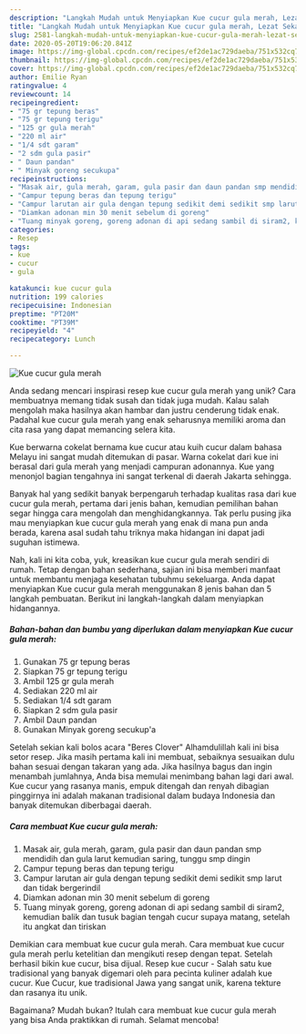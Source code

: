 ```yaml
---
description: "Langkah Mudah untuk Menyiapkan Kue cucur gula merah, Lezat Sekali"
title: "Langkah Mudah untuk Menyiapkan Kue cucur gula merah, Lezat Sekali"
slug: 2581-langkah-mudah-untuk-menyiapkan-kue-cucur-gula-merah-lezat-sekali
date: 2020-05-20T19:06:20.841Z
image: https://img-global.cpcdn.com/recipes/ef2de1ac729daeba/751x532cq70/kue-cucur-gula-merah-foto-resep-utama.jpg
thumbnail: https://img-global.cpcdn.com/recipes/ef2de1ac729daeba/751x532cq70/kue-cucur-gula-merah-foto-resep-utama.jpg
cover: https://img-global.cpcdn.com/recipes/ef2de1ac729daeba/751x532cq70/kue-cucur-gula-merah-foto-resep-utama.jpg
author: Emilie Ryan
ratingvalue: 4
reviewcount: 14
recipeingredient:
- "75 gr tepung beras"
- "75 gr tepung terigu"
- "125 gr gula merah"
- "220 ml air"
- "1/4 sdt garam"
- "2 sdm gula pasir"
- " Daun pandan"
- " Minyak goreng secukupa"
recipeinstructions:
- "Masak air, gula merah, garam, gula pasir dan daun pandan smp mendidih dan gula larut kemudian saring, tunggu smp dingin"
- "Campur tepung beras dan tepung terigu"
- "Campur larutan air gula dengan tepung sedikit demi sedikit smp larut dan tidak bergerindil"
- "Diamkan adonan min 30 menit sebelum di goreng"
- "Tuang minyak goreng, goreng adonan di api sedang sambil di siram2, kemudian balik dan tusuk bagian tengah cucur supaya matang, setelah itu angkat dan tiriskan"
categories:
- Resep
tags:
- kue
- cucur
- gula

katakunci: kue cucur gula 
nutrition: 199 calories
recipecuisine: Indonesian
preptime: "PT20M"
cooktime: "PT39M"
recipeyield: "4"
recipecategory: Lunch

---
```



![Kue cucur gula merah](https://img-global.cpcdn.com/recipes/ef2de1ac729daeba/751x532cq70/kue-cucur-gula-merah-foto-resep-utama.jpg)

Anda sedang mencari inspirasi resep kue cucur gula merah yang unik? Cara membuatnya memang tidak susah dan tidak juga mudah. Kalau salah mengolah maka hasilnya akan hambar dan justru cenderung tidak enak. Padahal kue cucur gula merah yang enak seharusnya memiliki aroma dan cita rasa yang dapat memancing selera kita.

Kue berwarna cokelat bernama kue cucur atau kuih cucur dalam bahasa Melayu ini sangat mudah ditemukan di pasar. Warna cokelat dari kue ini berasal dari gula merah yang menjadi campuran adonannya. Kue yang menonjol bagian tengahnya ini sangat terkenal di daerah Jakarta sehingga.

Banyak hal yang sedikit banyak berpengaruh terhadap kualitas rasa dari kue cucur gula merah, pertama dari jenis bahan, kemudian pemilihan bahan segar hingga cara mengolah dan menghidangkannya. Tak perlu pusing jika mau menyiapkan kue cucur gula merah yang enak di mana pun anda berada, karena asal sudah tahu triknya maka hidangan ini dapat jadi suguhan istimewa.


Nah, kali ini kita coba, yuk, kreasikan kue cucur gula merah sendiri di rumah. Tetap dengan bahan sederhana, sajian ini bisa memberi manfaat untuk membantu menjaga kesehatan tubuhmu sekeluarga. Anda dapat menyiapkan Kue cucur gula merah menggunakan 8 jenis bahan dan 5 langkah pembuatan. Berikut ini langkah-langkah dalam menyiapkan hidangannya.

<!--inarticleads1-->

##### Bahan-bahan dan bumbu yang diperlukan dalam menyiapkan Kue cucur gula merah:

1. Gunakan 75 gr tepung beras
1. Siapkan 75 gr tepung terigu
1. Ambil 125 gr gula merah
1. Sediakan 220 ml air
1. Sediakan 1/4 sdt garam
1. Siapkan 2 sdm gula pasir
1. Ambil  Daun pandan
1. Gunakan  Minyak goreng secukup&#39;a


Setelah sekian kali bolos acara &#34;Beres Clover&#34; Alhamdulillah kali ini bisa setor resep. Jika masih pertama kali ini membuat, sebaiknya sesuaikan dulu bahan sesuai dengan takaran yang ada. Jika hasilnya bagus dan ingin menambah jumlahnya, Anda bisa memulai menimbang bahan lagi dari awal. Kue cucur yang rasanya manis, empuk ditengah dan renyah dibagian pinggirnya ini adalah makanan tradisional dalam budaya Indonesia dan banyak ditemukan diberbagai daerah. 

<!--inarticleads2-->

##### Cara membuat Kue cucur gula merah:

1. Masak air, gula merah, garam, gula pasir dan daun pandan smp mendidih dan gula larut kemudian saring, tunggu smp dingin
1. Campur tepung beras dan tepung terigu
1. Campur larutan air gula dengan tepung sedikit demi sedikit smp larut dan tidak bergerindil
1. Diamkan adonan min 30 menit sebelum di goreng
1. Tuang minyak goreng, goreng adonan di api sedang sambil di siram2, kemudian balik dan tusuk bagian tengah cucur supaya matang, setelah itu angkat dan tiriskan


Demikian cara membuat kue cucur gula merah. Cara membuat kue cucur gula merah perlu ketelitian dan mengikuti resep dengan tepat. Setelah berhasil bikin kue cucur, bisa dijual. Resep kue cucur - Salah satu kue tradisional yang banyak digemari oleh para pecinta kuliner adalah kue cucur. Kue Cucur, kue tradisional Jawa yang sangat unik, karena tekture dan rasanya itu unik. 

Bagaimana? Mudah bukan? Itulah cara membuat kue cucur gula merah yang bisa Anda praktikkan di rumah. Selamat mencoba!
